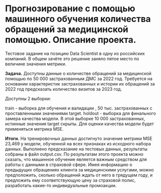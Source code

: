 # Прогнозирование с помощью машинного обучения количества обращений за медицинской помощью. Описание проекта.

Тестовое задание на позицию Data Scientist в одну из российских компаний. В общем зачёте это решение заняло пятое место по величине значения метрики.

**Задача.** Доступны данные о количестве обращений за медицинской помощью по 50 000 застрахованным ДМС за 2022 год. Требуется на основании характеристик застрахованных и истории их обращений за 2022 год предсказать количество визитов за 2023 год.

Доступны 2 выборки:

train - выборка для обучения и валидации , 50 тыс. застрахованных с проставленными значениями target.
holdout - выборка для финального замера качества модели. В этой выборке 10 000 застрахованных, истинные значения target скрыты.
Для оценки качества модели будет применяться метрика MSE.

**Итоги.** На тренировочных данных достигнуто значение метрики MSE 23,469 у модели, обученной на всех признаках из исходного набора данных. Выполнено предсказание на тестовых данных, результаты собраны в файл output.csv. По результатам этого проекта можно сказать, что машинное обучение является важным средством для работы с данными в страховой сфере. Имея информацию о предыдущих обращениях клиента за медицинскими услугами, можно предположить, сколько обращений ждать от него в грядущем году, и предложить ему соответствующую цену за страховой полис, разработать какие-то индивидуальные промоакции.
